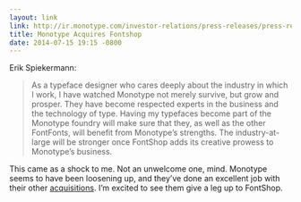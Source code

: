 ```yaml
---
layout: link
link: http://ir.monotype.com/investor-relations/press-releases/press-release-details/2014/Monotype-Acquires-FontShop-International/default.aspx
title: Monotype Acquires Fontshop
date: 2014-07-15 19:15 -0800
---
```


Erik Spiekermann:

> As a typeface designer who cares deeply about the industry in which I work, I have watched Monotype not merely survive, but grow and prosper. They have become respected experts in the business and the technology of type. Having my typefaces become part of the Monotype foundry will make sure that they, as well as the other FontFonts, will benefit from Monotype’s strengths. The industry-at-large will be stronger once FontShop adds its creative prowess to Monotype’s business.

This came as a shock to me. Not an unwelcome one, mind. Monotype seems to have been loosening up, and they’ve done an excellent job with their other [acquisitions](http://typecast.com). I’m excited to see them give a leg up to FontShop.
